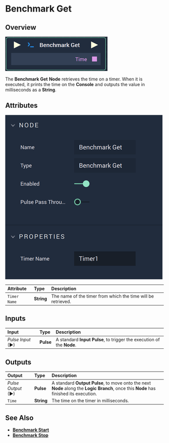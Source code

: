 # Benchmark Get

## Overview

![The Benchmark Get Node.](../../.gitbook/assets/benchmarkgetnode.png)

The **Benchmark Get** **Node** retrieves the time on a timer. When it is executed, it prints the time on the **Console** and outputs the value in milliseconds as a **String**.

## Attributes

![The Benchmark Get Node Attributes.](../../.gitbook/assets/benchmarkgetattributes.png)

| Attribute | Type | Description |
| :--- | :--- | :--- |
| `Timer Name` | **String** | The name of the timer from which the time will be retrieved. |

## Inputs

| Input | Type | Description |
| :--- | :--- | :--- |
| _Pulse Input_ \(►\) | **Pulse** | A standard **Input Pulse**, to trigger the execution of the **Node**. |

## Outputs

| Output | Type | Description |
| :--- | :--- | :--- |
| _Pulse Output_ \(►\) | **Pulse** | A standard **Output Pulse**, to move onto the next **Node** along the **Logic Branch**, once this **Node** has finished its execution. |
| `Time` | **String** | The time on the timer in milliseconds. |

## See Also

* [**Benchmark Start**](benchmark-start.md)
* [**Benchmark Stop**](benchmark-stop.md)

